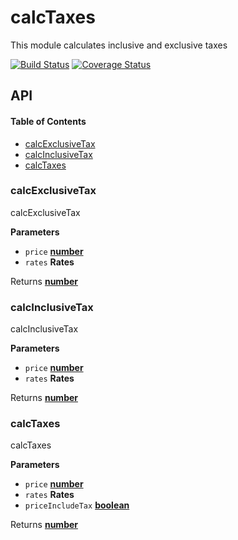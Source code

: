 # calcTaxes

This module calculates inclusive and exclusive taxes

[![Build Status](https://img.shields.io/travis/kilbot/calcTaxes/master.svg?style=flat-square)](https://travis-ci.org/kilbot/calcTaxes) 
[![Coverage Status](https://img.shields.io/codecov/c/github/kilbot/calcTaxes/master.svg?style=flat-square)](https://codecov.io/gh/kilbot/calcTaxes)

## API

<!-- Generated by documentation.js. Update this documentation by updating the source code. -->

#### Table of Contents

-   [calcExclusiveTax](#calcexclusivetax)
-   [calcInclusiveTax](#calcinclusivetax)
-   [calcTaxes](#calctaxes)

### calcExclusiveTax

calcExclusiveTax

**Parameters**

-   `price` **[number](https://developer.mozilla.org/docs/Web/JavaScript/Reference/Global_Objects/Number)** 
-   `rates` **Rates** 

Returns **[number](https://developer.mozilla.org/docs/Web/JavaScript/Reference/Global_Objects/Number)** 

### calcInclusiveTax

calcInclusiveTax

**Parameters**

-   `price` **[number](https://developer.mozilla.org/docs/Web/JavaScript/Reference/Global_Objects/Number)** 
-   `rates` **Rates** 

Returns **[number](https://developer.mozilla.org/docs/Web/JavaScript/Reference/Global_Objects/Number)** 

### calcTaxes

calcTaxes

**Parameters**

-   `price` **[number](https://developer.mozilla.org/docs/Web/JavaScript/Reference/Global_Objects/Number)** 
-   `rates` **Rates** 
-   `priceIncludeTax` **[boolean](https://developer.mozilla.org/docs/Web/JavaScript/Reference/Global_Objects/Boolean)** 

Returns **[number](https://developer.mozilla.org/docs/Web/JavaScript/Reference/Global_Objects/Number)** 
